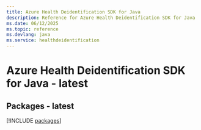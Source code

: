 ```yaml
---
title: Azure Health Deidentification SDK for Java
description: Reference for Azure Health Deidentification SDK for Java
ms.date: 06/12/2025
ms.topic: reference
ms.devlang: java
ms.service: healthdeidentification
---
```

# Azure Health Deidentification SDK for Java - latest
## Packages - latest
[!INCLUDE [packages](health-deidentification-index.md)]